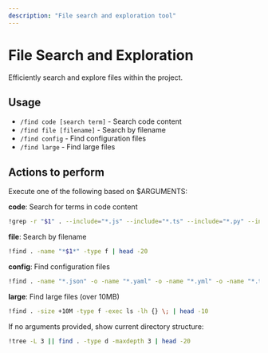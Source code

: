 ```yaml
---
description: "File search and exploration tool"
---
```


# File Search and Exploration

Efficiently search and explore files within the project.

## Usage

- `/find code [search term]` - Search code content
- `/find file [filename]` - Search by filename
- `/find config` - Find configuration files
- `/find large` - Find large files

## Actions to perform

Execute one of the following based on $ARGUMENTS:

**code**: Search for terms in code content

```bash
!grep -r "$1" . --include="*.js" --include="*.ts" --include="*.py" --include="*.go" --include="*.rs" | head -20
```

**file**: Search by filename

```bash
!find . -name "*$1*" -type f | head -20
```

**config**: Find configuration files

```bash
!find . -name "*.json" -o -name "*.yaml" -o -name "*.yml" -o -name "*.toml" -o -name "*.conf" | head -20
```

**large**: Find large files (over 10MB)

```bash
!find . -size +10M -type f -exec ls -lh {} \; | head -10
```

If no arguments provided, show current directory structure:

```bash
!tree -L 3 || find . -type d -maxdepth 3 | head -20
```

